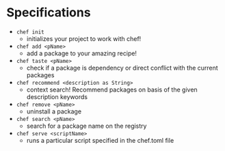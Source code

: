 # Specifications
- `chef init`
    - initializes your project to work with chef!
- `chef add <pName>`
    - add a package to your amazing recipe!
- `chef taste <pName>`
    - check if a package is dependency or direct conflict with the current packages
- `chef recommend <description as String>`
    - context search! Recommend packages on basis of the given description keywords
- `chef remove <pName>`
    - uninstall a package
- `chef search <pName>`
    - search for a package name on the registry
- `chef serve <scriptName>`
    - runs a particular script specified in the chef.toml file
